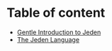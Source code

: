 # Table of content

* [Gentle Introduction to Jeden](chapter1.md)
* [The Jeden Language](chapter2.md)
